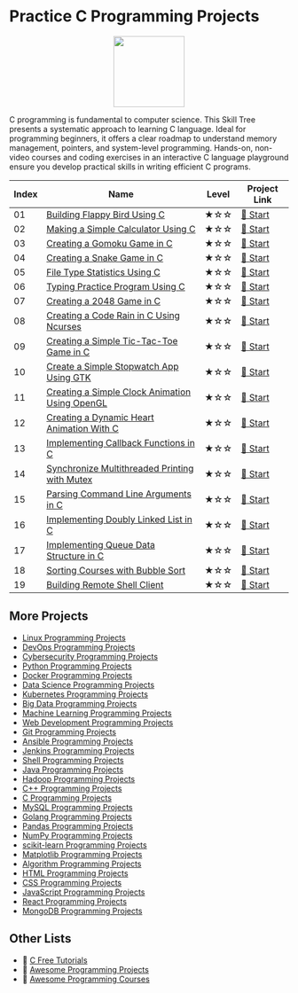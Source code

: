 # Practice C Programming Projects

<div align="center">
<img width="128px" src="https://file.labex.io/path/GAbMWgBPUOxV.png">
</div>

C programming is fundamental to computer science. This Skill Tree presents a systematic approach to learning C language. Ideal for programming beginners, it offers a clear roadmap to understand memory management, pointers, and system-level programming. Hands-on, non-video courses and coding exercises in an interactive C language playground ensure you develop practical skills in writing efficient C programs.

|   Index | Name                                                                                                                                       | Level   | Project Link                                                                                        |
|---------|--------------------------------------------------------------------------------------------------------------------------------------------|---------|-----------------------------------------------------------------------------------------------------|
|      01 | [Building Flappy Bird Using C](https://labex.io/courses/project-building-flappy-bird-using-c)                                              | ★☆☆     | [🚀 Start](https://labex.io/courses/project-building-flappy-bird-using-c)                            |
|      02 | [Making a Simple Calculator Using C](https://labex.io/courses/project-making-a-simple-calculator-using-c)                                  | ★☆☆     | [🚀 Start](https://labex.io/courses/project-making-a-simple-calculator-using-c)                      |
|      03 | [Creating a Gomoku Game in C](https://labex.io/courses/project-creating-a-gomoku-game-in-c)                                                | ★☆☆     | [🚀 Start](https://labex.io/courses/project-creating-a-gomoku-game-in-c)                             |
|      04 | [Creating a Snake Game in C](https://labex.io/courses/project-creating-a-snake-game-in-c)                                                  | ★☆☆     | [🚀 Start](https://labex.io/courses/project-creating-a-snake-game-in-c)                              |
|      05 | [File Type Statistics Using C](https://labex.io/courses/project-file-type-statistics-using-c)                                              | ★☆☆     | [🚀 Start](https://labex.io/courses/project-file-type-statistics-using-c)                            |
|      06 | [Typing Practice Program Using C](https://labex.io/courses/project-typing-practice-program-using-c)                                        | ★☆☆     | [🚀 Start](https://labex.io/courses/project-typing-practice-program-using-c)                         |
|      07 | [Creating a 2048 Game in C](https://labex.io/courses/project-creating-a-2048-game-in-c)                                                    | ★☆☆     | [🚀 Start](https://labex.io/courses/project-creating-a-2048-game-in-c)                               |
|      08 | [Creating a Code Rain in C Using Ncurses](https://labex.io/courses/project-creating-a-code-rain-in-c-using-ncurses)                        | ★☆☆     | [🚀 Start](https://labex.io/courses/project-creating-a-code-rain-in-c-using-ncurses)                 |
|      09 | [Creating a Simple Tic-Tac-Toe Game in C](https://labex.io/courses/project-creating-a-simple-tic-tac-toe-game-in-c)                        | ★☆☆     | [🚀 Start](https://labex.io/courses/project-creating-a-simple-tic-tac-toe-game-in-c)                 |
|      10 | [Create a Simple Stopwatch App Using GTK](https://labex.io/courses/project-create-a-simple-stopwatch-app-using-gtk)                        | ★☆☆     | [🚀 Start](https://labex.io/courses/project-create-a-simple-stopwatch-app-using-gtk)                 |
|      11 | [Creating a Simple Clock Animation Using OpenGL](https://labex.io/courses/project-creating-a-simple-clock-animation-using-opengl-and-glut) | ★☆☆     | [🚀 Start](https://labex.io/courses/project-creating-a-simple-clock-animation-using-opengl-and-glut) |
|      12 | [Creating a Dynamic Heart Animation With C](https://labex.io/courses/project-creating-a-dynamic-heart-animation-with-c)                    | ★☆☆     | [🚀 Start](https://labex.io/courses/project-creating-a-dynamic-heart-animation-with-c)               |
|      13 | [Implementing Callback Functions in C](https://labex.io/courses/project-callback-functions)                                                | ★☆☆     | [🚀 Start](https://labex.io/courses/project-callback-functions)                                      |
|      14 | [Synchronize Multithreaded Printing with Mutex](https://labex.io/courses/project-chaotic-typewriter)                                       | ★☆☆     | [🚀 Start](https://labex.io/courses/project-chaotic-typewriter)                                      |
|      15 | [Parsing Command Line Arguments in C](https://labex.io/courses/project-command-line-arguments)                                             | ★☆☆     | [🚀 Start](https://labex.io/courses/project-command-line-arguments)                                  |
|      16 | [Implementing Doubly Linked List in C](https://labex.io/courses/project-doubly-linked-list)                                                | ★☆☆     | [🚀 Start](https://labex.io/courses/project-doubly-linked-list)                                      |
|      17 | [Implementing Queue Data Structure in C](https://labex.io/courses/project-implementing-a-queue)                                            | ★☆☆     | [🚀 Start](https://labex.io/courses/project-implementing-a-queue)                                    |
|      18 | [Sorting Courses with Bubble Sort](https://labex.io/courses/project-organizing-course-list)                                                | ★☆☆     | [🚀 Start](https://labex.io/courses/project-organizing-course-list)                                  |
|      19 | [Building Remote Shell Client](https://labex.io/courses/project-remote-shell)                                                              | ★☆☆     | [🚀 Start](https://labex.io/courses/project-remote-shell)                                            |

## More Projects

- [Linux Programming Projects](https://github.com/labex-labs/practice-linux-programming-projects)
- [DevOps Programming Projects](https://github.com/labex-labs/practice-devops-programming-projects)
- [Cybersecurity Programming Projects](https://github.com/labex-labs/practice-cybersecurity-programming-projects)
- [Python Programming Projects](https://github.com/labex-labs/practice-python-programming-projects)
- [Docker Programming Projects](https://github.com/labex-labs/practice-docker-programming-projects)
- [Data Science Programming Projects](https://github.com/labex-labs/practice-data-science-programming-projects)
- [Kubernetes Programming Projects](https://github.com/labex-labs/practice-kubernetes-programming-projects)
- [Big Data Programming Projects](https://github.com/labex-labs/practice-bigdata-programming-projects)
- [Machine Learning Programming Projects](https://github.com/labex-labs/practice-ml-programming-projects)
- [Web Development Programming Projects](https://github.com/labex-labs/practice-web-development-programming-projects)
- [Git Programming Projects](https://github.com/labex-labs/practice-git-programming-projects)
- [Ansible Programming Projects](https://github.com/labex-labs/practice-ansible-programming-projects)
- [Jenkins Programming Projects](https://github.com/labex-labs/practice-jenkins-programming-projects)
- [Shell Programming Projects](https://github.com/labex-labs/practice-shell-programming-projects)
- [Java Programming Projects](https://github.com/labex-labs/practice-java-programming-projects)
- [Hadoop Programming Projects](https://github.com/labex-labs/practice-hadoop-programming-projects)
- [C++ Programming Projects](https://github.com/labex-labs/practice-cpp-programming-projects)
- [C Programming Projects](https://github.com/labex-labs/practice-c-programming-projects)
- [MySQL Programming Projects](https://github.com/labex-labs/practice-mysql-programming-projects)
- [Golang Programming Projects](https://github.com/labex-labs/practice-go-programming-projects)
- [Pandas Programming Projects](https://github.com/labex-labs/practice-pandas-programming-projects)
- [NumPy Programming Projects](https://github.com/labex-labs/practice-numpy-programming-projects)
- [scikit-learn Programming Projects](https://github.com/labex-labs/practice-sklearn-programming-projects)
- [Matplotlib Programming Projects](https://github.com/labex-labs/practice-matplotlib-programming-projects)
- [Algorithm Programming Projects](https://github.com/labex-labs/practice-algorithm-programming-projects)
- [HTML Programming Projects](https://github.com/labex-labs/practice-html-programming-projects)
- [CSS Programming Projects](https://github.com/labex-labs/practice-css-programming-projects)
- [JavaScript Programming Projects](https://github.com/labex-labs/practice-javascript-programming-projects)
- [React Programming Projects](https://github.com/labex-labs/practice-react-programming-projects)
- [MongoDB Programming Projects](https://github.com/labex-labs/practice-mongodb-programming-projects)


## Other Lists

- 🔗 [C Free Tutorials](https://github.com/labex-labs/c-free-tutorials)
- 🔗 [Awesome Programming Projects](https://github.com/labex-labs/awesome-programming-projects)
- 🔗 [Awesome Programming Courses](https://github.com/labex-labs/awesome-programming-courses)

